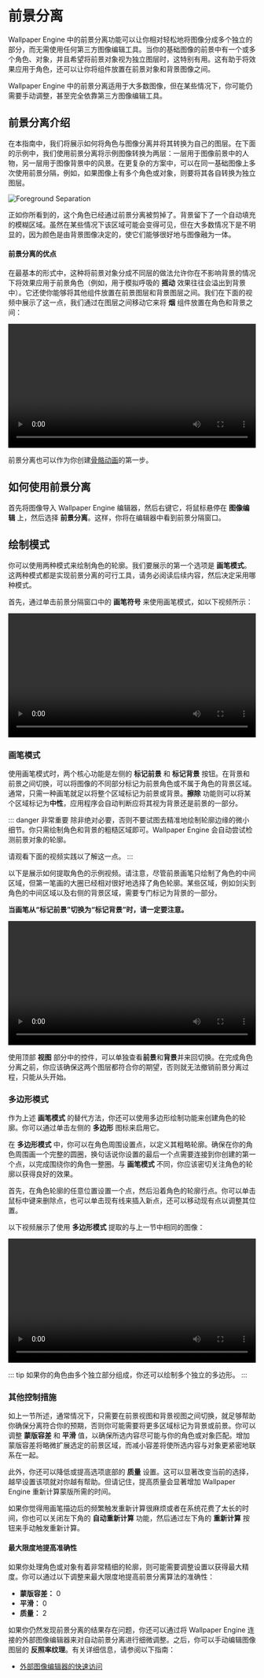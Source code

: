 # 前景分离

Wallpaper Engine 中的前景分离功能可以让你相对轻松地将图像分成多个独立的部分，而无需使用任何第三方图像编辑工具。当你的基础图像的前景中有一个或多个角色、对象，并且希望将前景对象视为独立图层时，这特别有用。这有助于将效果应用于角色，还可以让你将组件放置在前景对象和背景图像之间。

Wallpaper Engine 中的前景分离适用于大多数图像，但在某些情况下，你可能仍需要手动调整，甚至完全依靠第三方图像编辑工具。

## 前景分离介绍

在本指南中，我们将展示如何将角色与图像分离并将其转换为自己的图层。在下面的示例中，我们使用前景分离将示例图像转换为两层：一层用于图像前景中的人物，另一层用于图像背景中的风景。在更复杂的方案中，可以在同一基础图像上多次使用前景分隔，例如，如果图像上有多个角色或对象，则要将其各自转换为独立图层。

![Foreground Separation](/wallpaper-engine-docs/img/foreground-separation/foreground_separation.gif)

正如你所看到的，这个角色已经通过前景分离被剪掉了。背景留下了一个自动填充的模糊区域。虽然在某些情况下该区域可能会变得可见，但在大多数情况下是不明显的，因为颜色是由背景图像决定的，使它们能够很好地与图像融为一体。

#### 前景分离的优点

在最基本的形式中，这种将前景对象分成不同层的做法允许你在不影响背景的情况下将效果应用于前景角色（例如，用于模拟呼吸的 **摇动** 效果往往会溢出到背景中）。它还使你能够将其他组件放置在前景图层和背景图层之间。我们在下面的视频中展示了这一点，我们通过在图层之间移动它来将 **烟** 组件放置在角色和背景之间：

<video width="100%" controls autoplay loop>
  <source :src="$withBase('/videos/foreground_layering.mp4')" type="video/mp4">
  Your browser does not support the video tag.
</video>

前景分离也可以作为你创建[骨骼动画](/wallpaper-engine-docs/scene/puppet-warp/introduction)的第一步。

## 如何使用前景分离

首先将图像导入 Wallpaper Engine 编辑器，然后右键它，将鼠标悬停在 **图像编辑** 上，然后选择 **前景分离**。这样，你将在编辑器中看到前景分隔窗口。

## 绘制模式

你可以使用两种模式来绘制角色的轮廓。我们要展示的第一个选项是 **画笔模式**。这两种模式都是实现前景分离的可行工具，请务必阅读后续内容，然后决定采用哪种模式。

首先，通过单击前景分隔窗口中的 **画笔符号** 来使用画笔模式，如以下视频所示：

<video width="100%" controls autoplay loop>
  <source :src="$withBase('/videos/foreground_separation_mode.mp4')" type="video/mp4">
  Your browser does not support the video tag.
</video>

### 画笔模式

使用画笔模式时，两个核心功能是左侧的 **标记前景** 和 **标记背景** 按钮。在背景和前景之间切换，可以将图像的不同部分标记为前景角色或不属于角色的背景区域。通常，只需一种画笔就足以将整个区域标记为前景或背景。**擦除** 功能则可以将某个区域标记为**中性**，应用程序会自动判断应将其视为背景还是前景的一部分。

::: danger 非常重要
除非绝对必要，否则不要试图去精准地绘制轮廓边缘的微小细节。你只需绘制角色和背景的粗糙区域即可。Wallpaper Engine 会自动尝试检测前景对象的轮廓。

请观看下面的视频实践以了解这一点。
:::

以下是展示如何提取角色的示例视频。请注意，尽管前景画笔只绘制了角色的中间区域，但第一笔画的大圈已经相对很好地选择了角色轮廓。某些区域，例如剑尖到角色的中间区域以及右侧的背景区域，需要专门标记为背景的一部分。

**当画笔从“标记前景”切换为“标记背景”时，请一定要注意。**

<video width="100%" controls>
  <source :src="$withBase('/videos/foreground_separation.mp4')" type="video/mp4">
  Your browser does not support the video tag.
</video>

使用顶部 **视图** 部分中的控件，可以单独查看**前景**和**背景**并来回切换。在完成角色分离之前，你应该确保这两个图层都符合你的期望，否则就无法撤销前景分离过程，只能从头开始。

### 多边形模式

作为上述 **画笔模式** 的替代方法，你还可以使用多边形绘制功能来创建角色的轮廓。你可以通过单击左侧的 **多边形** 图标来启用它。

在 **多边形模式** 中，你可以在角色周围设置点，以定义其粗略轮廓。确保在你的角色周围画一个完整的圆圈，换句话说你设置的最后一个点需要连接到你创建的第一个点，以完成围绕你的角色一整圈。与 **画笔模式** 不同，你应该密切关注角色的轮廓以获得良好的效果。

首先，在角色轮廓的任意位置设置一个点，然后沿着角色的轮廓行点。你可以单击鼠标中键来删除点，也可以单击现有线来插入新点，还可以移动现有点以调整其位置。

以下视频展示了使用 **多边形模式** 提取的与上一节中相同的图像：

<video width="100%" controls>
  <source :src="$withBase('/videos/foreground_separation_polygon.mp4')" type="video/mp4">
  Your browser does not support the video tag.
</video>

::: tip
如果你的角色由多个独立部分组成，你还可以绘制多个独立的多边形。
:::

### 其他控制措施

如上一节所述，通常情况下，只需要在前景视图和背景视图之间切换，就足够帮助你确保分离符合你的预期，否则你可能需要将更多区域标记为背景或前景。你可以调整 **蒙版容差** 和 **平滑** 值，以确保所选内容尽可能与你的角色或对象匹配。增加蒙版容差将略微扩展选定的前景区域，而减小容差将使所选内容与对象更紧密地联系在一起。

此外，你还可以降低或提高选项底部的 **质量** 设置。这可以显著改变当前的选择，越早设置该项就对你越有帮助。但请记住，提高质量会显著增加 Wallpaper Engine 重新计算蒙版所需的时间。

如果你觉得用画笔描边后的频繁触发重新计算很麻烦或者在系统花费了太长的时间，你也可以关闭左下角的 **自动重新计算** 功能，然后通过左下角的 **重新计算** 按钮来手动触发重新计算。

#### 最大限度地提高准确性

如果你处理角色或对象有着非常精细的轮廓，则可能需要调整设置以获得最大精度。你可以通过以下调整来最大限度地提高前景分离算法的准确性：

* **蒙版容差：** 0
* **平滑：** 0
* **质量：** 2

如果你仍然发现前景分离的结果存在问题，你还可以通过将 Wallpaper Engine 连接的外部图像编辑器来对自动前景分离进行细微调整。之后，你可以手动编辑图像图层的 **反照率纹理**。有关详细信息，请参阅以下指南：

* [外部图像编辑器的快速访问](/wallpaper-engine-docs/scene/image-preparation/external-editor)
